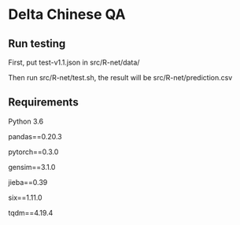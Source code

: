 # Delta Chinese QA

## Run testing
  
  First, put test-v1.1.json in src/R-net/data/

  Then run src/R-net/test.sh, the result will be src/R-net/prediction.csv

## Requirements

  Python 3.6

  pandas==0.20.3

  pytorch==0.3.0

  gensim==3.1.0

  jieba==0.39

  six==1.11.0

  tqdm==4.19.4


  